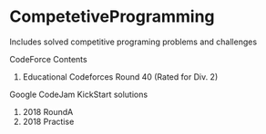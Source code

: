# CompetetiveProgramming
Includes solved competitive programing problems and challenges 

CodeForce Contents
1. Educational Codeforces Round 40 (Rated for Div. 2)

Google CodeJam KickStart solutions
1. 2018 RoundA
2. 2018 Practise
